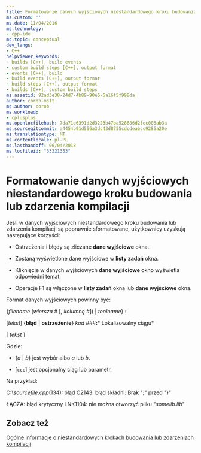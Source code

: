 ```yaml
---
title: Formatowanie danych wyjściowych niestandardowego kroku budowania lub zdarzenia kompilacji | Dokumentacja firmy Microsoft
ms.custom: ''
ms.date: 11/04/2016
ms.technology:
- cpp-ide
ms.topic: conceptual
dev_langs:
- C++
helpviewer_keywords:
- builds [C++], build events
- custom build steps [C++], output format
- events [C++], build
- build events [C++], output format
- build steps [C++], output format
- builds [C++], custom build steps
ms.assetid: 92ad3e38-24d7-4b89-90e6-5a16f5f998da
author: corob-msft
ms.author: corob
ms.workload:
- cplusplus
ms.openlocfilehash: 7da71e6391d2d3223b47ba528686d2fec003ab3a
ms.sourcegitcommit: a4454b91d556a3dc43d8755cdcdeabcc9285a20e
ms.translationtype: MT
ms.contentlocale: pl-PL
ms.lasthandoff: 06/04/2018
ms.locfileid: "33321353"
---
```

# <a name="formatting-the-output-of-a-custom-build-step-or-build-event"></a>Formatowanie danych wyjściowych niestandardowego kroku budowania lub zdarzenia kompilacji
Jeśli w danych wyjściowych niestandardowego kroku budowania lub zdarzenia kompilacji są poprawnie sformatowane, użytkownicy uzyskują następujące korzyści:  
  
-   Ostrzeżenia i błędy są zliczane **dane wyjściowe** okna.  
  
-   Zostaną wyświetlone dane wyjściowe w **listy zadań** okna.  
  
-   Kliknięcie w danych wyjściowych **dane wyjściowe** okno wyświetla odpowiedni temat.  
  
-   Operacje F1 są włączone w **listy zadań** okna lub **dane wyjściowe** okna.  
  
 Format danych wyjściowych powinny być:  
  
 {*filename* (*wiersza #* [, *kolumnę #*]) &#124; *toolname*} **:**  
  
 [*tekst*] {**błąd** &#124; **ostrzeżenie**} *kod ###***:*** Lokalizowalny ciągu*  
  
 [ *tekst* ]  
  
 Gdzie:  
  
-   {*a* &#124; *b*} jest wybór albo *a* lub *b*.  
  
-   [`ccc`] jest opcjonalny ciąg lub parametr.  
  
 Na przykład:  
  
 C:\\*sourcefile.cpp*(134): błąd C2143: błąd składni: Brak ";" przed "}"  
  
 ŁĄCZA: błąd krytyczny LNK1104: nie można otworzyć pliku "*somelib.lib*"  
  
## <a name="see-also"></a>Zobacz też  
 [Ogólne informacje o niestandardowych krokach budowania lub zdarzeniach kompilacji](../ide/understanding-custom-build-steps-and-build-events.md)
